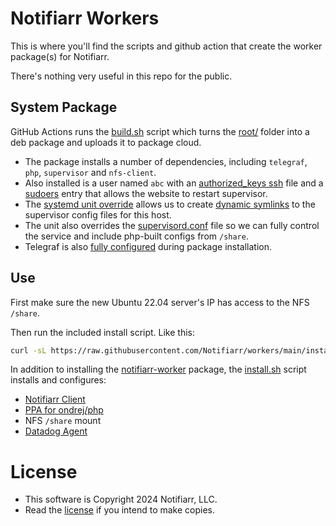 # Notifiarr Workers

This is where you'll find the scripts and github action that create the worker package(s) for Notifiarr.

There's nothing very useful in this repo for the public.

## System Package

GitHub Actions runs the [build.sh](build.sh) script which turns the [root/](root/) folder into a deb package and uploads it to package cloud.

- The package installs a number of dependencies, including `telegraf`, `php`, `supervisor` and `nfs-client`.
- Also installed is a user named `abc` with an [authorized_keys ssh](root/home/abc/.ssh/authorized_keys)
    file and a [sudoers](root/etc/sudoers.d/workers) entry that allows the website to restart supervisor.
- The [systemd unit override](root/etc/systemd/system/supervisor.service.d/notifiarr.conf)
    allows us to create [dynamic symlinks](root/config/supervisor/prestart.sh) to the supervisor config files for this host.
- The unit also overrides the [supervisord.conf](root/config/supervisor/supervisord.conf) file so we can fully control
    the service and include php-built configs from `/share`.
- Telegraf is also [fully configured](root/etc/telegraf/telegraf.d/notifiarr.conf) during package installation.

## Use

First make sure the new Ubuntu 22.04 server's IP has access to the NFS `/share`.

Then run the included install script. Like this:
```bash
curl -sL https://raw.githubusercontent.com/Notifiarr/workers/main/install.sh | sudo bash
```

In addition to installing the [notifiarr-worker](https://packagecloud.io/app/golift/nonpublic/search?q=notifiarr-worker)
package, the [install.sh](install.sh) script installs and configures:

- [Notifiarr Client](https://github.com/Notifiarr/notifiarr)
- [PPA for ondrej/php](https://launchpad.net/~ondrej/+archive/ubuntu/php)
- NFS `/share` mount
- [Datadog Agent](https://app.datadoghq.com/account/settings/agent/latest?platform=ubuntu)

# License

- This software is Copyright 2024 Notifiarr, LLC.
- Read the [license](LICENSE) if you intend to make copies.
